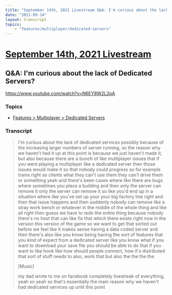 ```yaml
---
title: "September 14th, 2021 Livestream Q&A: I'm curious about the lack of Dedicated Servers?"
date: "2021-09-14"
layout: transcript
topics:
    - "features/multiplayer/dedicated-servers"
---
```

# [September 14th, 2021 Livestream](../2021-09-14.md)
## Q&A: I'm curious about the lack of Dedicated Servers?
https://www.youtube.com/watch?v=N6EY8W2L2pA

### Topics
* [Features > Multiplayer > Dedicated Servers](../topics/features/multiplayer/dedicated-servers.md)

### Transcript

> I'm curious about the lack of dedicated services possibly because of the increasing larger numbers of server running, so the reason why we haven't had it up at this point is because we just haven't made it, but also because there are a bunch of like multiplayer issues that if you were playing a multiplayer like a dedicated server then those issues would make it so that nobody could progress so for example trains right so clients what they can't use them they can't drive them or something yeah and there's been cases where like there are bugs where sometimes you place a building and then only the server can remove it only the server can remove it so like you'd end up in a situation where like you've set up your your big factory line right and then that issue happens and then suddenly nobody can remove like a stray work bench or whatever in the middle of the whole thing and like all right then guess we have to redo the entire thing because nobody there's no host that can like fix that which there exists right now in the version this version of the game so we want to get that sorted out before we feel like it makes sense having a data coded server and then there's also like you know being having the sort of features that you kind of expect from a dedicated server like you know what if you want to download your save file you should be able to do that if you want to like hook like how should people connect, how it's distributed that sort of stuff needs to also, work that but also the the the the
>
> [Music]
>
> my dad wrote to me on facebook completely livestreak of everything, yeah so yeah so that's essentially the main reason why we haven't had dedicated services up until this point
